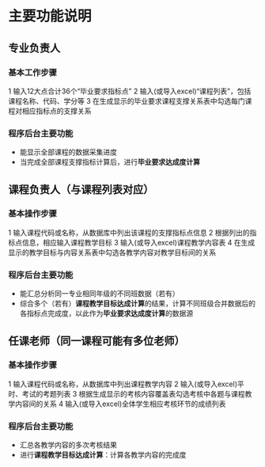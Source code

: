 # 主要功能说明

## 专业负责人

### 基本工作步骤
1 输入12大点合计36个“毕业要求指标点”
2 输入(或导入excel)“课程列表”，包括课程名称、代码、学分等
3 在生成显示的毕业要求课程支撑关系表中勾选每门课程对相应指标点的支撑关系

### 程序后台主要功能
* 能显示全部课程的数据采集进度
* 当完成全部课程支撑指标计算后，进行**毕业要求达成度计算**

## 课程负责人（与课程列表对应）

### 基本操作步骤
1 输入课程代码或名称，从数据库中列出该课程的支撑指标点信息
2 根据列出的指标点信息，相应输入课程教学目标
3 输入(或导入excel)课程教学内容表
4 在生成显示的教学目标与内容关系表中勾选各教学内容对教学目标间的关系

### 程序后台主要功能
* 能汇总分析同一专业相同年级的不同班数据（若有）
* 综合多个（若有）**课程教学目标达成计算**的结果，计算不同班级合并数据后的各指标点完成度，以此作为**毕业要求达成度计算**的数据源

## 任课老师（同一课程可能有多位老师）

### 基本操作步骤
1 输入课程代码或名称，从数据库中列出课程教学内容
2 输入(或导入excel)平时、考试的考题列表
3 根据生成显示的考核内容覆盖表勾选考核中各题与课程教学内容间的关系
4 输入(或导入excel)全体学生相应考核环节的成绩列表

### 程序后台主要功能
* 汇总各教学内容的多次考核结果
* 进行**课程教学目标达成计算**：计算各教学内容的完成度

